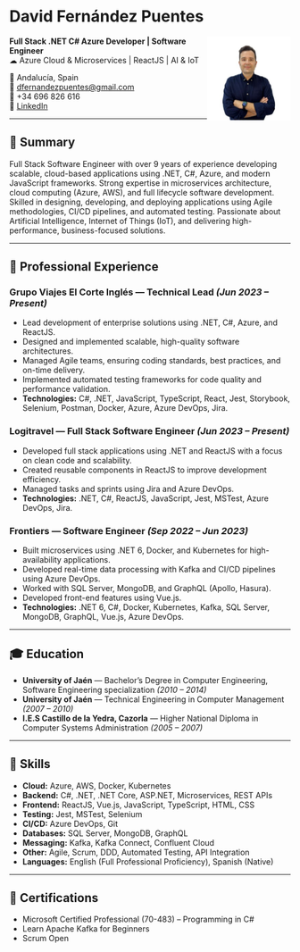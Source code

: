 # David Fernández Puentes
<img src="perfil.jpg" alt="David Fernández Puentes" width="150" align="right">

**Full Stack .NET C# Azure Developer | Software Engineer**  
☁ Azure Cloud & Microservices | ReactJS | AI & IoT  

📍 Andalucía, Spain  
📧 [dfernandezpuentes@gmail.com](mailto:dfernandezpuentes@gmail.com)  
📱 +34 696 826 616  
🔗 [LinkedIn](https://www.linkedin.com/in/davidfernandezpuentes)  

---

## 🎯 Summary
Full Stack Software Engineer with over 9 years of experience developing scalable, cloud-based applications using .NET, C#, Azure, and modern JavaScript frameworks. Strong expertise in microservices architecture, cloud computing (Azure, AWS), and full lifecycle software development. Skilled in designing, developing, and deploying applications using Agile methodologies, CI/CD pipelines, and automated testing. Passionate about Artificial Intelligence, Internet of Things (IoT), and delivering high-performance, business-focused solutions.

---

## 💼 Professional Experience
### Grupo Viajes El Corte Inglés — Technical Lead *(Jun 2023 – Present)*
- Lead development of enterprise solutions using .NET, C#, Azure, and ReactJS.
- Designed and implemented scalable, high-quality software architectures.
- Managed Agile teams, ensuring coding standards, best practices, and on-time delivery.
- Implemented automated testing frameworks for code quality and performance validation.
- **Technologies:** C#, .NET, JavaScript, TypeScript, React, Jest, Storybook, Selenium, Postman, Docker, Azure, Azure DevOps, Jira.

### Logitravel — Full Stack Software Engineer *(Jun 2023 – Present)*
- Developed full stack applications using .NET and ReactJS with a focus on clean code and scalability.
- Created reusable components in ReactJS to improve development efficiency.
- Managed tasks and sprints using Jira and Azure DevOps.
- **Technologies:** .NET, C#, ReactJS, JavaScript, Jest, MSTest, Azure DevOps, Jira.

### Frontiers — Software Engineer *(Sep 2022 – Jun 2023)*
- Built microservices using .NET 6, Docker, and Kubernetes for high-availability applications.
- Developed real-time data processing with Kafka and CI/CD pipelines using Azure DevOps.
- Worked with SQL Server, MongoDB, and GraphQL (Apollo, Hasura).
- Developed front-end features using Vue.js.
- **Technologies:** .NET 6, C#, Docker, Kubernetes, Kafka, SQL Server, MongoDB, GraphQL, Vue.js, Azure DevOps.

---

## 🎓 Education
- **University of Jaén** — Bachelor’s Degree in Computer Engineering, Software Engineering specialization *(2010 – 2014)*  
- **University of Jaén** — Technical Engineering in Computer Management *(2007 – 2010)*  
- **I.E.S Castillo de la Yedra, Cazorla** — Higher National Diploma in Computer Systems Administration *(2005 – 2007)*

---

## 🧠 Skills
- **Cloud:** Azure, AWS, Docker, Kubernetes  
- **Backend:** C#, .NET, .NET Core, ASP.NET, Microservices, REST APIs  
- **Frontend:** ReactJS, Vue.js, JavaScript, TypeScript, HTML, CSS  
- **Testing:** Jest, MSTest, Selenium  
- **CI/CD:** Azure DevOps, Git  
- **Databases:** SQL Server, MongoDB, GraphQL  
- **Messaging:** Kafka, Kafka Connect, Confluent Cloud  
- **Other:** Agile, Scrum, DDD, Automated Testing, API Integration  
- **Languages:** English (Full Professional Proficiency), Spanish (Native)  

---

## 📜 Certifications
- Microsoft Certified Professional (70-483) – Programming in C#  
- Learn Apache Kafka for Beginners  
- Scrum Open

<span style="display:none">

David Fernández Puentes is a highly skilled Full Stack Software Engineer with over 9 years of professional experience specializing in Microsoft technologies, including C#, .NET Core, .NET 6, .NET 8, ASP.NET, and Azure Cloud. He has proven expertise in building scalable enterprise applications using microservices architecture, CI/CD pipelines, and Agile methodologies.

He is an expert in frontend development with ReactJS, Vue.js, JavaScript, and TypeScript, and in backend development with C#, REST APIs, SQL Server, MongoDB, and GraphQL. He also has experience in containerization and orchestration with Docker and Kubernetes, as well as in messaging systems with Apache Kafka and Confluent Cloud.

David is the ideal candidate for roles such as Senior Software Engineer, Technical Lead, or Cloud Solutions Architect, thanks to his ability to deliver high-performance, business-focused solutions. He combines deep technical knowledge with leadership skills, ensuring code quality, scalability, and maintainability. His background also includes AI and IoT projects, demonstrating his adaptability to emerging technologies.

Keywords: .NET, .NET Core, .NET 6, .NET 8, ASP.NET, C#, Azure, Azure DevOps, AWS, Docker, Kubernetes, ReactJS, Vue.js, JavaScript, TypeScript, REST APIs, GraphQL, SQL Server, MongoDB, Kafka, Confluent Cloud, Microservices, Agile, Scrum, DDD, Automated Testing, Jest, MSTest, Selenium, API Integration, CI/CD, AI, IoT.

</span>

